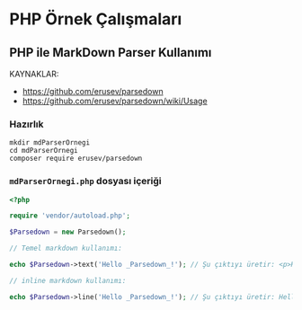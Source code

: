 # PHP Örnek Çalışmaları

## PHP ile MarkDown Parser Kullanımı

KAYNAKLAR: 
- https://github.com/erusev/parsedown
- https://github.com/erusev/parsedown/wiki/Usage

### Hazırlık
```
mkdir mdParserOrnegi
cd mdParserOrnegi
composer require erusev/parsedown
```

### `mdParserOrnegi.php` dosyası içeriği
```PHP
<?php

require 'vendor/autoload.php';

$Parsedown = new Parsedown();

// Temel markdown kullanımı:

echo $Parsedown->text('Hello _Parsedown_!'); // Şu çıktıyı üretir: <p>Hello <em>Parsedown</em>!</p>

// inline markdown kullanımı:

echo $Parsedown->line('Hello _Parsedown_!'); // Şu çıktıyı üretir: Hello <em>Parsedown</em>!

```
